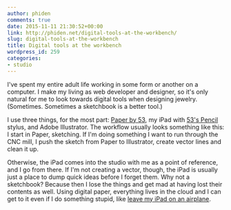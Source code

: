 ```yaml
---
author: phiden
comments: true
date: 2015-11-11 21:30:52+00:00
link: http://phiden.net/digital-tools-at-the-workbench/
slug: digital-tools-at-the-workbench
title: Digital tools at the workbench
wordpress_id: 259
categories:
- studio
---
```


I've spent my entire adult life working in some form or another on a computer. I make my living as web developer and designer, so it's only natural for me to look towards digital tools when designing jewelry. (Sometimes. Sometimes a sketchbook is a better tool.)

I use three things, for the most part: [Paper by 53](https://www.fiftythree.com/), my iPad with [53's Pencil](https://www.fiftythree.com/pencil) stylus, and Adobe Illustrator. The workflow usually looks something like this: I start in Paper, sketching. If I'm doing something I want to run through the CNC mill, I push the sketch from Paper to Illustrator, create vector lines and clean it up. 

Otherwise, the iPad comes into the studio with me as a point of reference, and I go from there. If I'm not creating a vector, though, the iPad is usually just a place to dump quick ideas before I forget them. Why not a sketchbook? Because then I lose the things and get mad at having lost their contents as well. Using digital paper, everything lives in the cloud and I can get to it even if I do something stupid, like [leave my iPad on an airplane](https://twitter.com/phiden/status/640412917121216513). 

